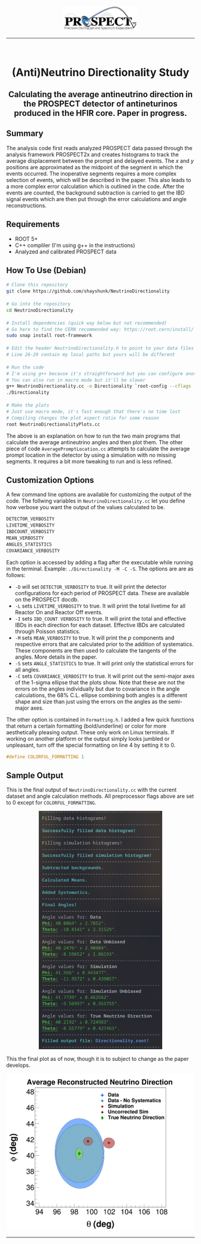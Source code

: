 
<p align="center">
    <img src="PROSPECT.png" width="200">
</p>

---

<h1 align="center">
    <br>
    (Anti)Neutrino Directionality Study
    <br>
</h1>

<h2 align="center">
    Calculating the average antineutrino direction in the PROSPECT detector of antineturinos produced in the HFIR core. Paper in progress. 
</h2>

<h2>
    Summary
</h2>

The analysis code first reads analyzed PROSPECT data passed through the analysis framework PROSPECT2x and creates histograms to track the average displacement between the prompt and delayed events. The *x* and *y* positions are approximated as the midpoint of the segment in which the events occurred. The inoperative segments requires a more complex selection of events, which will be described in the paper. This also leads to a more complex error calculation which is outlined in the code. After the events are counted, the background subtraction is carried to get the IBD signal events which are then put through the error calculations and angle reconstructions. 

<h2>
    Requirements
</h2>

* ROOT 5+
* C++ compliler (I'm using g++ in the instructions)
* Analyzed and calibrated PROSPECT data 

<h2>
    How To Use (Debian)
</h2>

```bash
# Clone this repository
git clone https://github.com/shayshunk/NeutrinoDirectionality

# Go into the repository
cd NeutrinoDirectionality

# Install dependencies (quick way below but not recommended)
# Go here to find the CERN recommended way: https://root.cern/install/
sudo snap install root-framework

# Edit the header NeutrinoDirectionality.h to point to your data files
# Line 26-29 contain my local paths but yours will be different

# Run the code
# I'm using g++ because it's straightforward but you can configure another compiler
# You can also run in macro mode but it'll be slower
g++ NeutrinoDirectionality.cc -o Directionality `root-config --cflags --glibs`
./Directionality

# Make the plots
# Just use macro mode, it's fast enough that there's no time lost
# Compiling changes the plot aspect ratio for some reason
root NeutrinoDirectionalityPlots.cc
```

The above is an explanation on how to run the two main programs that calculate the average antineutrino angles and then plot them. The other piece of code `AveragePromptLocation.cc`
attempts to calculate the average prompt location in the detector by using a simulation with no missing segments. It requires a bit more tweaking to run and is less refined.
<h2>
Customization Options
</h2>

A few command line options are available for customizing the output of the code. The follwing variables in `NeutrinoDirectionality.cc` let you define how verbose you want the output of the values calculated to be.

```C++
DETECTOR_VERBOSITY 
LIVETIME_VERBOSITY 
IBDCOUNT_VERBOSITY 
MEAN_VERBOSITY 
ANGLES_STATISTICS
COVARIANCE_VERBOSITY
```
Each option is accessed by adding a flag after the executable while running in the terminal. Example: `./Directionality -M -C -S`. The options are are as follows:

 * `-D` will set `DETECTOR_VERBOSITY` to true. It will print the detector configurations for each period of PROSPECT data. These are available on the PROSPECT docdb. 
 * `-L` sets `LIVETIME_VERBOSITY` to true. It will print the total livetime for all Reactor On and Reactor Off events. 
 * `-I` sets `IBD_COUNT VERBOSITY` to true. It will print the total and effective IBDs in each direction for each dataset. Effective IBDs are calculated through Poisson statistics. 
 * `-M` sets `MEAN_VERBOSITY` to true. It will print the *p* components and respective errors that are calculated prior to the addition of systematics. These components are then used to calculate the tangents of the angles. More details in the paper. 
 * `-S` sets `ANGLE_STATISTICS` to true. It will print only the statistical errors for all angles.
 * `-C` sets `COVARIANCE_VERBOSITY` to true. It will print out the semi-major axes of the 1-sigma ellipse that the plots show. Note that these are not the errors on the angles individually but due to covariance in the angle calculations, the 68% C.L. ellipse combining both angles is a different shape and size than just using the errors on the angles as the semi-major axes. 

The other option is contained in `Formatting.h`. I added a few quick functions that return a certain formatting (bold/underline) or color for more aesthetically pleasing output. These only work on Linux terminals. If working on another platform or the output simply looks jumbled or unpleasant, turn off the special formatting on line 4 by setting it to 0.

```C++
#define COLORFUL_FORMATTING 1
```

<h2>
Sample Output
</h2>

This is the final output of `NeutrinoDirectionality.cc` with the current dataset and angle calculation methods. All preprocessor flags above are set to 0 except for `COLORFUL_FORMATTING`. 


<p align="center">
    <img src="SampleOutput.png" width="330">
</p>

This the final plot as of now, though it is to subject to change as the paper develops.

<p align="center">
    <img src="Neutrino_Angles_Unbiased_PaperFinalPlot.png" width="500">
</p>

---

